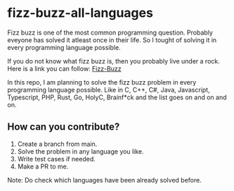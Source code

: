 # fizz-buzz-all-languages

Fizz buzz is one of the most common programming question. Probably eveyone has solved it atleast once in their life. So I tought of solving it in every programming language possible.

If you do not know what fizz buzz is, then you probably live under a rock. Here is a link you can follow: [Fizz-Buzz](https://wiki.c2.com/?FizzBuzzTest)

In this repo, I am planning to solve the fizz buzz problem in every programming language possible. Like in C, C++, C#, Java, Javascript, Typescript, PHP, Rust, Go, HolyC, Brainf\*ck and the list goes on and on and on.

## How can you contribute?

1. Create a branch from main.
2. Solve the problem in any language you like.
3. Write test cases if needed.
4. Make a PR to me.

Note: Do check which languages have been already solved before.
